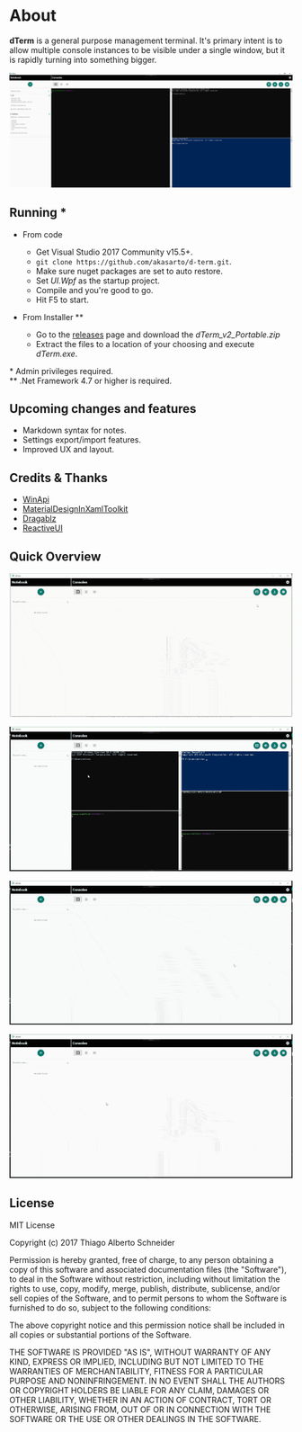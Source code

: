 # About
**dTerm** is a general purpose management terminal. It's primary intent is to allow multiple console instances to be visible under a single window, but it is rapidly turning into something bigger.

![Overview](/media/dterm.png?raw=true "Overview")

## Running *

- From code 
  - Get Visual Studio 2017 Community v15.5+.
  - `git clone https://github.com/akasarto/d-term.git`.
  - Make sure nuget packages are set to auto restore.
  - Set _UI.Wpf_ as the startup project.
  - Compile and you're good to go.
  - Hit F5 to start.

- From Installer **
  - Go to the [releases](https://github.com/akasarto/d-term/releases/latest) page and download the *dTerm_v2_Portable.zip*
  - Extract the files to a location of your choosing and execute _dTerm.exe_.

\* Admin privileges required.  
** .Net Framework 4.7 or higher is required.  

## Upcoming changes and features

- Markdown syntax for notes.
- Settings export/import features.
- Improved UX and layout.

## Credits & Thanks

- [WinApi](https://github.com/prasannavl/WinApi)
- [MaterialDesignInXamlToolkit](https://github.com/ButchersBoy/MaterialDesignInXamlToolkit)
- [Dragablz](https://github.com/ButchersBoy/Dragablz)
- [ReactiveUI](https://reactiveui.net/)

## Quick Overview

![Consoles](/media/dterm1.gif?raw=true "Consoels")

![Arranges](/media/dterm2.gif?raw=true "Arranges")  

![Notebook](/media/dterm3.gif?raw=true "Notebook")  

![Configs](/media/dterm4.gif?raw=true "Configs")

## License

MIT License

Copyright (c) 2017 Thiago Alberto Schneider

Permission is hereby granted, free of charge, to any person obtaining a copy
of this software and associated documentation files (the "Software"), to deal
in the Software without restriction, including without limitation the rights
to use, copy, modify, merge, publish, distribute, sublicense, and/or sell
copies of the Software, and to permit persons to whom the Software is
furnished to do so, subject to the following conditions:

The above copyright notice and this permission notice shall be included in all
copies or substantial portions of the Software.

THE SOFTWARE IS PROVIDED "AS IS", WITHOUT WARRANTY OF ANY KIND, EXPRESS OR
IMPLIED, INCLUDING BUT NOT LIMITED TO THE WARRANTIES OF MERCHANTABILITY,
FITNESS FOR A PARTICULAR PURPOSE AND NONINFRINGEMENT. IN NO EVENT SHALL THE
AUTHORS OR COPYRIGHT HOLDERS BE LIABLE FOR ANY CLAIM, DAMAGES OR OTHER
LIABILITY, WHETHER IN AN ACTION OF CONTRACT, TORT OR OTHERWISE, ARISING FROM,
OUT OF OR IN CONNECTION WITH THE SOFTWARE OR THE USE OR OTHER DEALINGS IN THE
SOFTWARE.